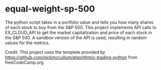 # equal-weight-sp-500

The python script takes in a portfolio value and tells you how many shares of each stock to buy from the S&P 500.
This project implements API calls to EX_CLOUD_API to get the market capitalization and price of each stock in the S&P 500.
A sandbox version of the API is used, resulting in random values for the metrics. 


Credit:
  This project uses the templete provided by https://github.com/nickmccullum/algorithmic-trading-python from freeCodeCamp.org
